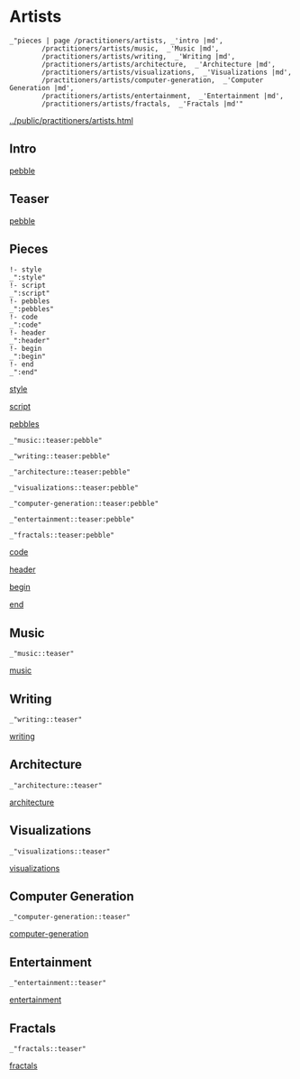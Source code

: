 # Artists

    _"pieces | page /practitioners/artists, _'intro |md',
            /practitioners/artists/music,  _'Music |md',
            /practitioners/artists/writing,  _'Writing |md',
            /practitioners/artists/architecture,  _'Architecture |md',
            /practitioners/artists/visualizations,  _'Visualizations |md',
            /practitioners/artists/computer-generation,  _'Computer Generation |md',
            /practitioners/artists/entertainment,  _'Entertainment |md',
            /practitioners/artists/fractals,  _'Fractals |md'"

[../public/practitioners/artists.html](# "save:")


## Intro

[pebble]()

## Teaser

[pebble]()

## Pieces

    !- style
    _":style"
    !- script
    _":script"
    !- pebbles
    _":pebbles"
    !- code
    _":code"
    !- header
    _":header"
    !- begin
    _":begin"
    !- end
    _":end"

[style]() 

[script]()

[pebbles]()

    _"music::teaser:pebble"

    _"writing::teaser:pebble"

    _"architecture::teaser:pebble"

    _"visualizations::teaser:pebble"

    _"computer-generation::teaser:pebble"

    _"entertainment::teaser:pebble"

    _"fractals::teaser:pebble"


[code]()



[header]()

[begin]()

[end]()

## Music

    _"music::teaser"


[music](pages/practitioners_artists_music.md "load:")

## Writing

    _"writing::teaser"


[writing](pages/practitioners_artists_writing.md "load:")

## Architecture

    _"architecture::teaser"


[architecture](pages/practitioners_artists_architecture.md "load:")

## Visualizations

    _"visualizations::teaser"


[visualizations](pages/practitioners_artists_visualizations.md "load:")

## Computer Generation

    _"computer-generation::teaser"


[computer-generation](pages/practitioners_artists_computer-generation.md "load:")

## Entertainment

    _"entertainment::teaser"


[entertainment](pages/practitioners_artists_entertainment.md "load:")

## Fractals

    _"fractals::teaser"


[fractals](pages/practitioners_artists_fractals.md "load:")